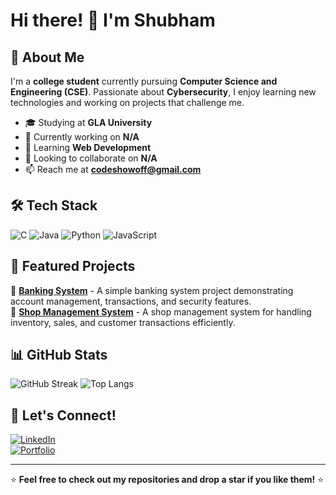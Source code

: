 # Hi there! 👋 I'm Shubham

## 🚀 About Me
I'm a **college student** currently pursuing **Computer Science and Engineering (CSE)**. Passionate about **Cybersecurity**, I enjoy learning new technologies and working on projects that challenge me.

- 🎓 Studying at **GLA University**
- 🔭 Currently working on **N/A**
- 🌱 Learning **Web Development**
- 👯 Looking to collaborate on **N/A**
- 📫 Reach me at **codeshowoff@gmail.com**

## 🛠 Tech Stack
![C](https://img.shields.io/badge/C-A8B9CC?style=for-the-badge&logo=c&logoColor=white)
![Java](https://img.shields.io/badge/Java-007396?style=for-the-badge&logo=java&logoColor=white)
![Python](https://img.shields.io/badge/Python-3776AB?style=for-the-badge&logo=python&logoColor=white)
![JavaScript](https://img.shields.io/badge/JavaScript-F7DF1E?style=for-the-badge&logo=javascript&logoColor=black)

## 📌 Featured Projects
🔹 [**Banking System**](https://github.com/CodeShowOff/Java/tree/main/_SmallProjects/Banking%20System) - A simple banking system project demonstrating account management, transactions, and security features.  
🔹 [**Shop Management System**](https://github.com/CodeShowOff/Java/tree/main/_SmallProjects/Shop%20Management%20System) - A shop management system for handling inventory, sales, and customer transactions efficiently.  

## 📊 GitHub Stats
![GitHub Streak](https://github-readme-streak-stats.herokuapp.com/?user=CodeShowOff&theme=dark&hide_border=true)
![Top Langs](https://github-readme-stats.vercel.app/api/top-langs/?username=CodeShowOff&layout=compact&theme=dark)

## 🤝 Let's Connect!
[![LinkedIn](https://img.shields.io/badge/LinkedIn-0A66C2?style=for-the-badge&logo=linkedin&logoColor=white)](https://www.linkedin.com/in/codeshowoff/)
<br>
[![Portfolio](https://img.shields.io/badge/Portfolio-000?style=for-the-badge&logo=vercel&logoColor=white)](https://github.com/CodeShowOff) 

---
⭐ **Feel free to check out my repositories and drop a star if you like them!** ⭐

